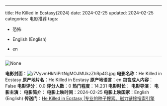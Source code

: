 
---
title: He Killed in Ecstasy(2024)
date: 2024-02-25
updated: 2024-02-25
categories: 电影推荐
tags:

- 恐怖

- English (English)
- en
---

<img src="https://image.tmdb.org/t/p/originalNone" alt="None" title="None">

**电影封面**：<img src="https://image.tmdb.org/t/p/w200/7VyvmHkNiPrtNgMOJMUkzZhRp4G.jpg" alt="/7VyvmHkNiPrtNgMOJMUkzZhRp4G.jpg" title="/7VyvmHkNiPrtNgMOJMUkzZhRp4G.jpg">
**电影名称**：He Killed in Ecstasy
**原产地片名**：He Killed in Ecstasy
**原产地语言**：en
**包含成人内容**：False
**电影评分**：0.0
**评分人数**：0
**热门程度**：14.231
**电影时长**：
**电影导演**：
**电影主演**：
**电影简介**：
**电影上映时间**：2024-02-25
**电影上映国家**：English (English)
**传送门**：[He Killed in Ecstasy |专业的种子搜索、磁力链接搜索引擎](https://movie.amd794.com:2083/?search=He%20Killed%20in%20Ecstasy&ordering=&mode=match_phrase&page_size=10&page=1)

